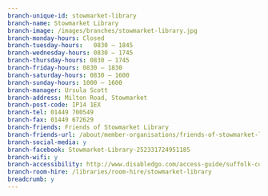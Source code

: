 ```yaml
---
branch-unique-id: stowmarket-library
branch-name: Stowmarket Library
branch-image: /images/branches/stowmarket-library.jpg
branch-monday-hours: Closed
branch-tuesday-hours:	0830 – 1845
branch-wednesday-hours: 0830 – 1745
branch-thursday-hours: 0830 – 1745
branch-friday-hours: 0830 – 1830
branch-saturday-hours: 0830 – 1600
branch-sunday-hours: 1000 – 1600
branch-manager: Ursula Scott
branch-address: Milton Road, Stowmarket
branch-post-code: IP14 1EX
branch-tel: 01449 700549
branch-fax: 01449 672629
branch-friends: Friends of Stowmarket Library
branch-friends-url: /about/member-organisations/friends-of-stowmarket-library
branch-social-media: y
branch-facebook: Stowmarket-Library-252331724951185
branch-wifi: y
branch-accessibility: http://www.disabledgo.com/access-guide/suffolk-county-council/stowmarket-library-2
branch-room-hire: /libraries/room-hire/stowmarket-library
breadcrumb: y
---
```

